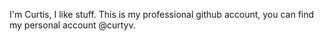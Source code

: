 I'm Curtis, I like stuff. This is my professional github account, you can find my personal account @curtyv.

<!---
curtisvize/curtisvize is a ✨ special ✨ repository because its `README.md` (this file) appears on your GitHub profile.
You can click the Preview link to take a look at your changes.
--->
